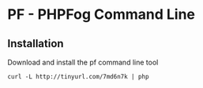 # PF - PHPFog Command Line



## Installation

Download and install the pf command line tool

    curl -L http://tinyurl.com/7md6n7k | php